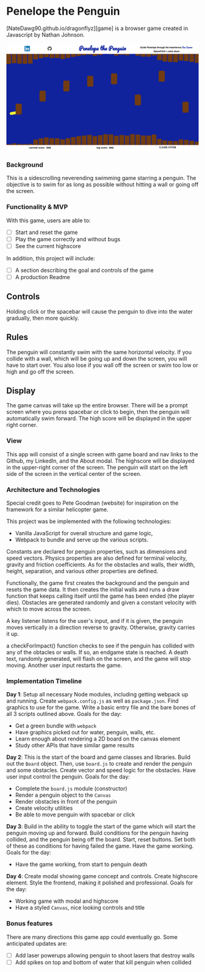 # Penelope the Penguin

[NateDawg90.github.io/dragonflyz][game] is a browser game created in Javascript by Nathan Johnson.

![Game Screen: ][game_screen]

### Background

This is a sidescrolling neverending swimming game starring a penguin. The objective is to swim for as long as possible without hitting a wall or going off the screen.

### Functionality & MVP  

With this game, users are able to:

- [ ] Start and reset the game
- [ ] Play the game correctly and without bugs
- [ ] See the current highscore

In addition, this project will include:

- [ ] A section describing the goal and controls of the game
- [ ] A production Readme

## Controls

Holding click or the spacebar will cause the penguin to dive into the water gradually, then more quickly.

## Rules

The penguin will constantly swim with the same horizontal velocity. If you collide with a wall, which will be going up and down the screen, you will have to start over. You also lose if you wall off the screen or swim too low or high and go off the screen.

## Display

The game canvas will take up the entire browser. There will be a prompt screen where you press spacebar or click to begin, then the penguin will automatically swim forward.  The high score will be displayed in the upper right corner.


### View

This app will consist of a single screen with game board and nav links to the Github, my LinkedIn, and the About modal.  The highscore will be displayed in the upper-right corner of the screen.  The penguin will start on the left side of the screen in the vertical center of the screen.


### Architecture and Technologies


Special credit goes to Pete Goodman (website) for inspiration on the framework for a similar helicopter game.



This project was be implemented with the following technologies:

- Vanilla JavaScript for overall structure and game logic,
- Webpack to bundle and serve up the various scripts.

Constants are declared for penguin properties, such as dimensions and speed vectors. Physics properties are also defined for terminal velocity, gravity and friction coefficients. As for the obstacles and walls, their width, height, separation, and various other properties are defined.   

Functionally, the game first creates the background and the penguin and resets the game data. It then creates the initial walls and runs a draw function that keeps calling itself until the game has been ended (the player dies). Obstacles are generated randomly and given a constant velocity with which to move across the screen.

A key listener listens for the user's input, and if it is given, the penguin moves vertically in a direction reverse to gravity. Otherwise, gravity carries it up.

a checkForImpact() function checks to see if the penguin has collided with any of the obtacles or walls. If so, an endgame state is reached. A death text, randomly generated, will flash on the screen, and the game will stop moving. Another user input restarts the game.

### Implementation Timeline

**Day 1**: Setup all necessary Node modules, including getting webpack up and running.  Create `webpack.config.js` as well as `package.json`. Find graphics to use for the game. Write a basic entry file and the bare bones of all 3 scripts outlined above.  Goals for the day:

- Get a green bundle with `webpack`
- Have graphics picked out for water, penguin, walls, etc.
- Learn enough about rendering a 2D board on the canvas element
- Study other APIs that have similar game results

**Day 2**: This is the start of the board and game classes and libraries. Build out the `Board` object.  Then, use `board.js` to create and render the penguin and some obstacles. Create vector and speed logic for the obstacles. Have user input control the penguin. Goals for the day:

- Complete the `board.js` module (constructor)
- Render a penguin object to the `Canvas`
- Render obstacles in front of the penguin
- Create velocity utilities
- Be able to move penguin with spacebar or click

**Day 3**: Build in the ability to toggle the start of the game which will start the penguin moving up and forward. Build conditions for the penguin having collided, and the penguin being off the board. Start, reset buttons. Set both of these as conditions for having failed the game. Have the game working. Goals for the day:

- Have the game working, from start to penguin death


**Day 4**: Create modal showing game concept and controls. Create highscore element. Style the frontend, making it polished and professional.  Goals for the day:

- Working game with modal and highscore
- Have a styled `Canvas`, nice looking controls and title


### Bonus features

There are many directions this game app could eventually go.  Some anticipated updates are:

- [ ] Add laser powerups allowing penguin to shoot lasers that destroy walls
- [ ] Add spikes on top and bottom of water that kill penguin when collided

[game_screen]: ./assets/game_screen.png "Penelope the Penguin game Display"
